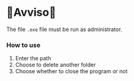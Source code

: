 # 🚨Avviso🚨

The file `.exe` file must be run as administrator.

### How to use

1. Enter the path
2. Choose to delete another folder
3. Choose whether to close the program or not
